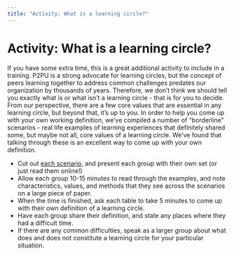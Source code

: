 ```yaml
---
title: "Activity: What is a learning circle?"
---
```

# Activity: What is a learning circle?

If you have some extra time, this is a great additional activity to include in a training.
P2PU is a strong advocate for learning circles, but the concept of peers learning together to address common challenges predates our organization by thousands of years. Therefore, we don’t think we should tell you exactly what is or what isn’t a learning circle - that is for you to decide. From our perspective, there are a few core values that are essential in any learning circle, but beyond that, it’s up to you.
In order to help you come up with your own working definition, we’ve compiled a number of “borderline” scenarios - real life examples of learning experiences that definitely shared some, but maybe not all, core values of a learning circle. We’ve found that talking through these is an excellent way to come up with your own definition.

- Cut out [each scenario](https://community.p2pu.org/t/what-is-a-learning-circle-to-you/3069), and present each group with their own set (or just read them online!)
- Allow each group 10-15 minutes to read through the examples, and note characteristics, values, and methods that they see across the scenarios on a large piece of paper.
- When the time is finished, ask each table to take 5 minutes to come up with their own definition of a learning circle.
- Have each group share their definition, and state any places where they had a difficult time.
- If there are any common difficulties, speak as a larger group about what does and does not constitute a learning circle for your particular situation.




